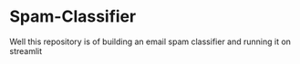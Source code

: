 # Spam-Classifier
Well this repository is of building an email spam classifier and running it on streamlit
